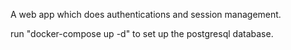 A web app which does authentications and session management.

run "docker-compose up -d" to set up the postgresql database.